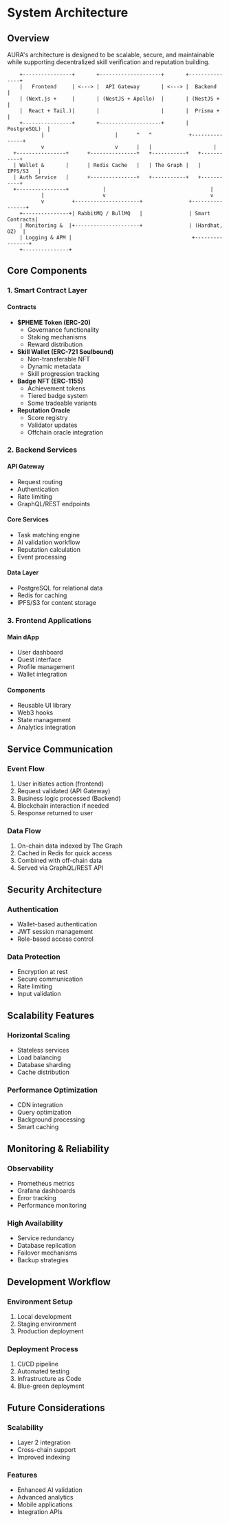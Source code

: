 # System Architecture

## Overview

AURA's architecture is designed to be scalable, secure, and maintainable while supporting decentralized skill verification and reputation building.

```plaintext
    +----------------+       +--------------------+       +---------------+
    |   Frontend     | <---> |  API Gateway       | <---> |  Backend      |
    | (Next.js +     |       | (NestJS + Apollo)  |       | (NestJS +     |
    |  React + Tail.)|       |                    |       |  Prisma +     |
    +----------------+       +--------------------+       |  PostgreSQL)  |
           |                       |      ^   ^            +---------------+
           v                       v      |   |                    |
  +----------------+      +---------------+   +-----------+   +-----------+
  | Wallet &       |      | Redis Cache   |   | The Graph |   | IPFS/S3   |
  | Auth Service   |      +---------------+   +-----------+   +-----------+
  +----------------+           |                                  |
           |                   v                                  v
           v         +---------------------+               +----------------+
    +---------------+| RabbitMQ / BullMQ   |               | Smart Contracts|
    | Monitoring &  |+---------------------+               | (Hardhat, OZ)  |
    | Logging & APM |                                       +----------------+
    +---------------+
```

## Core Components

### 1. Smart Contract Layer

#### Contracts

* **$PHEME Token (ERC-20)**
  * Governance functionality
  * Staking mechanisms
  * Reward distribution
* **Skill Wallet (ERC-721 Soulbound)**
  * Non-transferable NFT
  * Dynamic metadata
  * Skill progression tracking
* **Badge NFT (ERC-1155)**
  * Achievement tokens
  * Tiered badge system
  * Some tradeable variants
* **Reputation Oracle**
  * Score registry
  * Validator updates
  * Offchain oracle integration

### 2. Backend Services

#### API Gateway

* Request routing
* Authentication
* Rate limiting
* GraphQL/REST endpoints

#### Core Services

* Task matching engine
* AI validation workflow
* Reputation calculation
* Event processing

#### Data Layer

* PostgreSQL for relational data
* Redis for caching
* IPFS/S3 for content storage

### 3. Frontend Applications

#### Main dApp

* User dashboard
* Quest interface
* Profile management
* Wallet integration

#### Components

* Reusable UI library
* Web3 hooks
* State management
* Analytics integration

## Service Communication

### Event Flow

1. User initiates action (frontend)
2. Request validated (API Gateway)
3. Business logic processed (Backend)
4. Blockchain interaction if needed
5. Response returned to user

### Data Flow

1. On-chain data indexed by The Graph
2. Cached in Redis for quick access
3. Combined with off-chain data
4. Served via GraphQL/REST API

## Security Architecture

### Authentication

* Wallet-based authentication
* JWT session management
* Role-based access control

### Data Protection

* Encryption at rest
* Secure communication
* Rate limiting
* Input validation

## Scalability Features

### Horizontal Scaling

* Stateless services
* Load balancing
* Database sharding
* Cache distribution

### Performance Optimization

* CDN integration
* Query optimization
* Background processing
* Smart caching

## Monitoring & Reliability

### Observability

* Prometheus metrics
* Grafana dashboards
* Error tracking
* Performance monitoring

### High Availability

* Service redundancy
* Database replication
* Failover mechanisms
* Backup strategies

## Development Workflow

### Environment Setup

1. Local development
2. Staging environment
3. Production deployment

### Deployment Process

1. CI/CD pipeline
2. Automated testing
3. Infrastructure as Code
4. Blue-green deployment

## Future Considerations

### Scalability

* Layer 2 integration
* Cross-chain support
* Improved indexing

### Features

* Enhanced AI validation
* Advanced analytics
* Mobile applications
* Integration APIs
